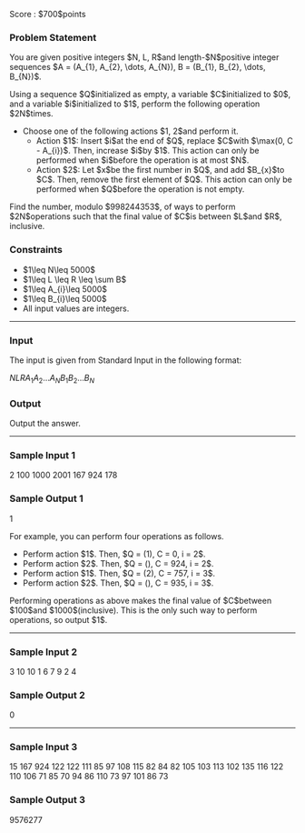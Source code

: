 
<div>

<span>

<span>

<p>
Score : $700$points
</p>

<div>

<section>

### **Problem Statement**

<p>
You are given positive integers $N, L, R$and length-$N$positive integer sequences $A = (A_{1}, A_{2}, \dots, A_{N}), B = (B_{1}, B_{2}, \dots, B_{N})$.
</p>

<p>
Using a sequence $Q$initialized as empty, a variable $C$initialized to $0$, and a variable $i$initialized to $1$, perform the following operation $2N$times.
</p>

<ul>

<li>
Choose one of the following actions $1, 2$and perform it.
<ul>

<li>
Action $1$: Insert $i$at the end of $Q$, replace $C$with $\max(0, C - A_{i})$. Then, increase $i$by $1$. This action can only be performed when $i$before the operation is at most $N$.
</li>

<li>
Action $2$: Let $x$be the first number in $Q$, and add $B_{x}$to $C$. Then, remove the first element of $Q$. This action can only be performed when $Q$before the operation is not empty.
</li>

</ul>

</li>

</ul>

<p>
Find the number, modulo $998244353$, of ways to perform $2N$operations such that the final value of $C$is between $L$and $R$, inclusive.
</p>

</section>

</div>

<div>

<section>

### **Constraints**

<ul>

<li>
$1\leq N\leq 5000$
</li>

<li>
$1\leq L \leq R \leq \sum B$
</li>

<li>
$1\leq A_{i}\leq 5000$
</li>

<li>
$1\leq B_{i}\leq 5000$
</li>

<li>
All input values are integers.
</li>

</ul>

</section>

</div>

---

<div>

<div>

<section>

### **Input**

<p>
The input is given from Standard Input in the following format:
</p>

<div>

$N$$L$$R$$A_{1}$$A_{2}$$\dots$$A_{N}$$B_{1}$$B_{2}$$\dots$$B_{N}$
</div>

</section>

</div>

<div>

<section>

### **Output**

<p>
Output the answer.
</p>

</section>

</div>

</div>

---

<div>

<section>

### **Sample Input 1**

<div>

2 100 1000
2001 167
924 178

</div>

</section>

</div>

<div>

<section>

### **Sample Output 1**

<div>

1

</div>

<p>
For example, you can perform four operations as follows.
</p>

<ul>

<li>
Perform action $1$. Then, $Q = (1), C = 0, i = 2$.
</li>

<li>
Perform action $2$. Then, $Q = (), C = 924, i = 2$.
</li>

<li>
Perform action $1$. Then, $Q = (2), C = 757, i = 3$.
</li>

<li>
Perform action $2$. Then, $Q = (), C = 935, i = 3$.
</li>

</ul>

<p>
Performing operations as above makes the final value of $C$between $100$and $1000$(inclusive). This is the only such way to perform operations, so output $1$.
</p>

</section>

</div>

---

<div>

<section>

### **Sample Input 2**

<div>

3 10 10
1 6 7
9 2 4

</div>

</section>

</div>

<div>

<section>

### **Sample Output 2**

<div>

0

</div>

</section>

</div>

---

<div>

<section>

### **Sample Input 3**

<div>

15 167 924
122 122 111 85 97 108 115 82 84 82 105 103 113 102 135
116 122 110 106 71 85 70 94 86 110 73 97 101 86 73

</div>

</section>

</div>

<div>

<section>

### **Sample Output 3**

<div>

9576277

</div>

</section>

</div>

</span>

</span>

</div>
